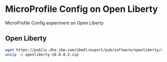 # MicroProfile Config on Open Liberty
MicroProfile Config experiment on Open Liberty

## Open Liberty
```bash
wget https://public.dhe.ibm.com/ibmdl/export/pub/software/openliberty/runtime/release/2018-06-19_0502/openliberty-18.0.0.2.zip
unzip -q openliberty-18.0.0.2.zip
```
